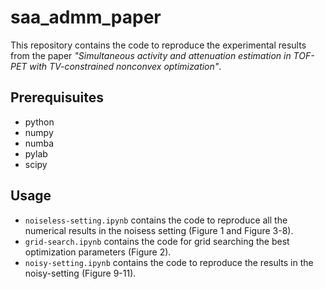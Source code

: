 # saa_admm_paper
This repository contains the code to reproduce the experimental results
from the paper *"Simultaneous activity and attenuation estimation in TOF-PET with TV-constrained nonconvex optimization"*.

## Prerequisuites
- python
- numpy
- numba
- pylab
- scipy

## Usage
- `noiseless-setting.ipynb` contains the code to reproduce 
all the numerical results in the noisess setting (Figure
1 and Figure 3-8).
- `grid-search.ipynb` contains the code for grid searching the 
best optimization parameters (Figure 2).
- `noisy-setting.ipynb` contains the code to reproduce the 
results in the noisy-setting (Figure 9-11).
